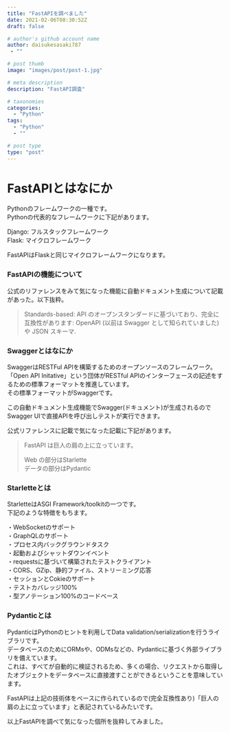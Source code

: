 ```yaml
---
title: "FastAPIを調べました"
date: 2021-02-06T08:30:52Z
draft: false

# author's github account name
author: daisukesasaki787
 - ""

# post thumb
image: "images/post/post-1.jpg"

# meta description
description: "FastAPI調査"

# taxonomies
categories: 
  - "Python"
tags:
  - "Python"
  - ""

# post type
type: "post"
---
```

# FastAPIとはなにか
Pythonのフレームワークの一種です。  
Pythonの代表的なフレームワークに下記があります。 
   
Django: フルスタックフレームワーク  
Flask: マイクロフレームワーク  

FastAPIはFlaskと同じマイクロフレームワークになります。  
  
### FastAPIの機能について  
公式のリファレンスをみて気になった機能に自動ドキュメント生成について記載があった。以下抜粋。  
> Standards-based: API のオープンスタンダードに基づいており、完全に互換性があります: OpenAPI (以前は Swagger として知られていました) や JSON スキーマ.  

### Swaggerとはなにか  
SwaggerはRESTFul APIを構築するためのオープンソースのフレームワーク。  
「Open API Initative」という団体がRESTful APIのインターフェースの記述をするための標準フォーマットを推進しています。  
その標準フォーマットがSwaggerです。  
  
この自動ドキュメント生成機能でSwagger(ドキュメント)が生成されるのでSwagger UIで直接APIを呼び出しテストが実行できます。  
  
公式リファレンスに記載で気になった記載に下記があります。   
> FastAPI は巨人の肩の上に立っています。  
>  
> Web の部分はStarlette  
> データの部分はPydantic  
   
### Starletteとは  
StarletteはASGI Framework/toolkitの一つです。  
下記のような特徴をもちます。  
   
 ・WebSocketのサポート  
 ・GraphQLのサポート  
 ・プロセス内バックグラウンドタスク  
 ・起動およびシャットダウンイベント  
 ・requestsに基づいて構築されたテストクライアント  
 ・CORS、GZip、静的ファイル、ストリーミング応答  
 ・セッションとCokieのサポート  
 ・テストカバレッジ100%  
 ・型アノテーション100%のコードベース   
  
### Pydanticとは   
PydanticはPythonのヒントを利用してData validation/serializationを行うライブラリです。   
データベースのためにORMsや、ODMsなどの、Pydanticに基づく外部ライブラリを備えています。  
これは、すべてが自動的に検証されるため、多くの場合、リクエストから取得したオブジェクトをデータベースに直接渡すことができるということを意味しています。   
  
FastAPIは上記の技術体をベースに作られているので(完全互換性あり)「巨人の肩の上に立っています」と表記されているみたいです。  
 
以上FastAPIを調べて気になった個所を抜粋してみました。
